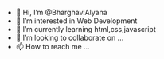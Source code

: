 - 👋 Hi, I’m @BharghaviAlyana
- 👀 I’m interested in Web Development
- 🌱 I’m currently learning html,css,javascript
- 💞️ I’m looking to collaborate on ...
- 📫 How to reach me ...

<!---
BharghaviAlyana/BharghaviAlyana is a ✨ special ✨ repository because its `README.md` (this file) appears on your GitHub profile.
You can click the Preview link to take a look at your changes.
--->

